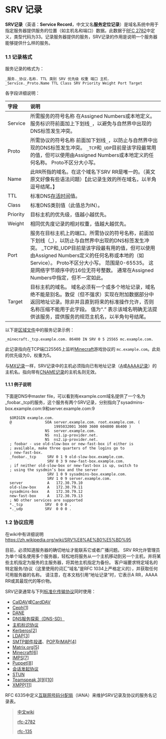 # SRV 记录

**SRV记录**（英语：**Service Record**，中文又名**服务定位记录**）是域名系统中用于指定服务器提供服务的位置（如主机名和端口）数据。此数据于[RFC 2782](https://www.rfc-editor.org/rfc/rfc2782.txt)中定义，类型代码为33。记录服务器提供的服务，SRV记录的作用是说明一个服务器能够提供什么样的服务。

### 1.1 记录格式

服务记录的格式为：

```
_服务._协议.名称. TTL 类别 SRV 优先级 权重 端口 主机.
_Service._Proto.Name TTL Class SRV Priority Weight Port Target
```

各字段详细说明：

| 字段     | 说明                                                         |
| :------- | :----------------------------------------------------------- |
| Service  | 所需服务的符号名称  在Assigned Numbers或本地定义。 服务标识符前面加上下划线`_`，以避免与自然界中出现的DNS标签发生冲突。 |
| Proto    | 所需协议的符号名称  前面加下划线`_`，以防止与自然界中出现的DNS标签发生冲突。 `_TCP`和`_UDP`目前是该字段最常用的值，但可以使用由Assigned Numbers或本地定义的任何名称。 Proto不区分大小写。 |
| Name     | 此RR所指的域名。在这个域名下SRV RR是唯一的。（英文原文好像有些语法问题）【此记录生效的所在域名，以半角逗号结尾。】 |
| TTL      | 标准DNS[存活时间](https://zh.wikipedia.org/wiki/存活時間)值。 |
| Class    | 标准DNS类别值（此值总为IN）。                                |
| Priority | 目标主机的优先级，值越小越优先。                             |
| Weight   | 相同优先度记录的相对权重，值越大越优先。                     |
| Port     | 服务在目标主机上的端口。所需协议的符号名称，前面加下划线（_），以防止与自然界中出现的DNS标签发生冲突。 _TCP和_UDP目前是该字段最有用的值，但可以使用由Assigned Numbers定义的任何名称或本地的（如Service）。 Proto不区分大小写。 范围是0-65535。 这是网络字节顺序中的16位无符号整数。 通常在Assigned Numbers中指定，但不一定如此。 |
| Target   | 目标主机的域名。  域名必须有一个或多个地址记录，域名绝不能是别名。敦促（但不强求）实现在附加数据部分中返回地址记录。除非并且直到将来的标准操作允许，否则名称压缩不能用于此字段。  值为“.” 表示该域名明确无法提供该服务，提供服务的规范主机名，以半角句号结尾。 |

以下是[区域文件](https://zh.wikipedia.org/w/index.php?title=区域文件&action=edit&redlink=1)中的服务记录示例：

```
_minecraft._tcp.example.com. 86400 IN SRV 0 5 25565 mc.example.com.
```

此记录指向在TCP端口25565上监听[Minecraft](https://zh.wikipedia.org/wiki/Minecraft)游戏协议的 `mc.example.com`。此处的优先级为0，权重为5。

与[MX记录](https://zh.wikipedia.org/wiki/MX记录)一样，SRV记录中的主机必须指向已有地址记录（[A](https://zh.wikipedia.org/wiki/DNS记录类型列表)或[AAAA记录](https://zh.wikipedia.org/w/index.php?title=AAAA记录&action=edit&redlink=1)）的主机名。指向带有[CNAME记录](https://zh.wikipedia.org/wiki/CNAME)的主机名则无效。

#### 1.1.1 例子说明

下面是DNS中master file，可以看到有example.com域名提供了一个名为_foobar._tcp的服务，这个服务有两个SRV记录，分别指向了sysadmins-box.example.com:9和server.example.com:9

```
  $ORIGIN example.com.
  @               SOA server.example.com. root.example.com. (
                      1995032001 3600 3600 604800 86400 )
                  NS  server.example.com.
                  NS  ns1.ip-provider.net.
                  NS  ns2.ip-provider.net.
  ; foobar - use old-slow-box or new-fast-box if either is
  ; available, make three quarters of the logins go to
  ; new-fast-box.
  _foobar._tcp     SRV 0 1 9 old-slow-box.example.com.
                   SRV 0 3 9 new-fast-box.example.com.
  ; if neither old-slow-box or new-fast-box is up, switch to
  ; using the sysdmin’s box and the server
                   SRV 1 0 9 sysadmins-box.example.com.
                   SRV 1 0 9 server.example.com.
  server           A   172.30.79.10
  old-slow-box     A   172.30.79.11
  sysadmins-box    A   172.30.79.12
  new-fast-box     A   172.30.79.13
  ; NO other services are supported
  *._tcp          SRV  0 0 0 .
  *._udp          SRV  0 0 0 .
```

### 1.2 协议应用

在wiki中有详细说明 https://zh.wikipedia.org/wiki/SRV%E8%AE%B0%E5%BD%95

目前，必须知道服务器的确切地址才能联系它或者广播问题。
SRV RR允许管理员为单个域名使用多个服务器，轻松地将服务从一个主机移动到另一个主机，并将某些主机指定为服务的主服务器，将其他主机指定为备份。
客户端要求特定域名的特定服务/协议（这里使用的词汇”域名”是RFC 1034上严格定义的），并获取任何可用服务器的名称。
请注意，在本文档引用“地址记录”时，它表示A RR，AAAA RR或其最现代的等价物。

SRV记录通常与下列[标准化](https://zh.wikipedia.org/wiki/互联网标准)[传输协议](https://zh.wikipedia.org/wiki/网络传输协议)同时使用：

- [CalDAV](https://zh.wikipedia.org/w/index.php?title=CalDAV&action=edit&redlink=1)或[CardDAV](https://zh.wikipedia.org/w/index.php?title=CardDAV&action=edit&redlink=1)
- [Ceph](https://zh.wikipedia.org/w/index.php?title=Ceph&action=edit&redlink=1)[[1\]](https://zh.wikipedia.org/wiki/SRV记录#cite_note-1)
- [DANE](https://zh.wikipedia.org/w/index.php?title=基于DNS的命名实体身份验证&action=edit&redlink=1)
- [DNS服务探索（DNS-SD）](https://zh.wikipedia.org/w/index.php?title=零配置网络&action=edit&redlink=1)
- [主机标识协议](https://zh.wikipedia.org/w/index.php?title=主机标识协议&action=edit&redlink=1)
- [Kerberos](https://zh.wikipedia.org/wiki/Kerberos)[[2\]](https://zh.wikipedia.org/wiki/SRV记录#cite_note-2)
- [LDAP](https://zh.wikipedia.org/wiki/轻型目录访问协议)[[3\]](https://zh.wikipedia.org/wiki/SRV记录#cite_note-3)
- [SMTP](https://zh.wikipedia.org/wiki/简单邮件传输协议)[邮件投递](https://zh.wikipedia.org/w/index.php?title=邮件提交代理&action=edit&redlink=1)、[POP](https://zh.wikipedia.org/wiki/郵局協定)及[IMAP](https://zh.wikipedia.org/wiki/因特网信息访问协议)[[4\]](https://zh.wikipedia.org/wiki/SRV记录#cite_note-4)
- [Matrix.org](https://zh.wikipedia.org/wiki/Matrix_(协议))[[5\]](https://zh.wikipedia.org/wiki/SRV记录#cite_note-5)
- [Minecraft](https://zh.wikipedia.org/wiki/我的世界)[[6\]](https://zh.wikipedia.org/wiki/SRV记录#cite_note-6)
- [IMPS](https://zh.wikipedia.org/w/index.php?title=OMA即时消息传递及在线状态服务&action=edit&redlink=1)[[7\]](https://zh.wikipedia.org/wiki/SRV记录#cite_note-7)
- [Puppet](https://zh.wikipedia.org/w/index.php?title=Puppet&action=edit&redlink=1)[[8\]](https://zh.wikipedia.org/wiki/SRV记录#cite_note-8)
- [会话发起协议](https://zh.wikipedia.org/wiki/会话发起协议)
- [STUN](https://zh.wikipedia.org/wiki/STUN)
- [Teamspeak 3](https://zh.wikipedia.org/wiki/TeamSpeak)[[9\]](https://zh.wikipedia.org/wiki/SRV记录#cite_note-9)[[10\]](https://zh.wikipedia.org/wiki/SRV记录#cite_note-10)
- [XMPP](https://zh.wikipedia.org/wiki/可扩展消息与存在协议)[[11\]](https://zh.wikipedia.org/wiki/SRV记录#cite_note-11)

RFC 6335中定义[互联网号码分配局](https://zh.wikipedia.org/wiki/互联网号码分配局)（IANA）来维护SRV记录及协议的服务名记录表。



>[中文wiki](https://zh.wikipedia.org/wiki/SRV%E8%AE%B0%E5%BD%95)
>
>[rfc-2782](https://www.rfc-editor.org/rfc/pdfrfc/rfc2782.txt.pdf)
>
>[rfc-135](https://www.rfc-editor.org/rfc/pdfrfc/rfc1035.txt.pdf)

